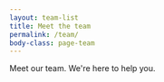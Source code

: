 ```yaml
---
layout: team-list
title: Meet the team
permalink: /team/
body-class: page-team
---
```


Meet our team. We're here to help you.
